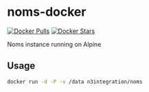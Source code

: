 # noms-docker

[![Docker Pulls](https://img.shields.io/docker/pulls/n3integration/noms.svg)](https://hub.docker.com/r/n3integration/noms/)
[![Docker Stars](https://img.shields.io/docker/stars/n3integration/noms.svg)](https://hub.docker.com/r/n3integration/noms/)

Noms instance running on Alpine 

## Usage

```bash
docker run -d -P -v /data n3integration/noms
```

